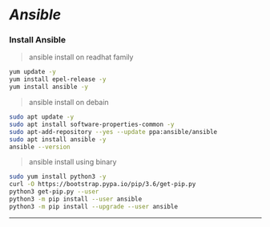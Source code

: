 # ***Ansible***

### Install Ansible 

> ansible install on readhat family
```bash
yum update -y
yum install epel-release -y
yum install ansible -y
```

> ansible install on debain 
```bash
sudo apt update -y
sudo apt install software-properties-common -y
sudo apt-add-repository --yes --update ppa:ansible/ansible
sudo apt install ansible -y
ansible --version
```
> ansible install using binary
```bash
sudo yum install python3 -y
curl -O https://bootstrap.pypa.io/pip/3.6/get-pip.py
python3 get-pip.py --user
python3 -m pip install --user ansible
python3 -m pip install --upgrade --user ansible
```
---
